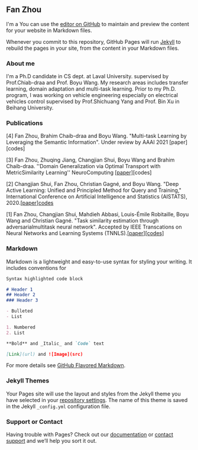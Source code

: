 ## Fan Zhou 

I'm a
You can use the [editor on GitHub](https://github.com/fanzhouai/fzhou.github.io/edit/main/README.md) to maintain and preview the content for your website in Markdown files.

Whenever you commit to this repository, GitHub Pages will run [Jekyll](https://jekyllrb.com/) to rebuild the pages in your site, from the content in your Markdown files.


### About me

I'm a Ph.D candidate in CS dept. at Laval University. supervised by Prof.Chiab-draa and Prof. Boyu Wang.  My research areas includes transfer learning, domain adaptation and multi-task learning. Prior to my Ph.D. program, I was working on vehicle engineering especially on electrical vehicles control supervised by Prof.Shichuang Yang and Prof. Bin Xu in Beihang University.

### Publications

[4] Fan Zhou, Brahim Chaib-draa and Boyu Wang. "Multi-task Learning by Leveraging the Semantic Information". Under review by AAAI 2021 [paper][codes]

[3] Fan Zhou, Zhuqing Jiang, Changjian Shui, Boyu Wang and Brahim Chaib-draa. ''Domain Generalization via Optimal Transport with MetricSimilarity Learning'' NeuroComputing [[paper]](https://arxiv.org/abs/2007.10573)[codes]

[2] Changjian Shui, Fan Zhou, Christian Gagné, and Boyu Wang. "Deep Active Learning: Unified and Principled Method for Query and Training," International Conference on Artificial Intelligence and Statistics (AISTATS), 2020.[[paper]](http://proceedings.mlr.press/v108/shui20a/shui20a.pdf)[codes](https://github.com/cjshui/WAAL)

[1] Fan Zhou, Changjian Shui, Mahdieh Abbasi, Louis-Émile Robitaille, Boyu Wang and Christian Gagné. "Task similarity estimation through adversarialmultitask neural network". Accepted by IEEE Transcations on Neural Networks and Learning Systems (TNNLS).[[paper]](ieeexplore.ieee.org/document/9241847)[[codes]](https://github.com/cjshui/AMTNN)



### Markdown

Markdown is a lightweight and easy-to-use syntax for styling your writing. It includes conventions for

```markdown
Syntax highlighted code block

# Header 1
## Header 2
### Header 3

- Bulleted
- List

1. Numbered
2. List

**Bold** and _Italic_ and `Code` text

[Link](url) and ![Image](src)
```

For more details see [GitHub Flavored Markdown](https://guides.github.com/features/mastering-markdown/).

### Jekyll Themes

Your Pages site will use the layout and styles from the Jekyll theme you have selected in your [repository settings](https://github.com/fanzhouai/fzhou.github.io/settings). The name of this theme is saved in the Jekyll `_config.yml` configuration file.

### Support or Contact

Having trouble with Pages? Check out our [documentation](https://docs.github.com/categories/github-pages-basics/) or [contact support](https://github.com/contact) and we’ll help you sort it out.
